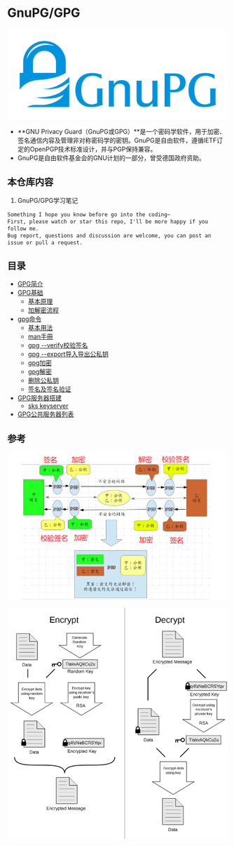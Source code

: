 # GnuPG/GPG

![20200107_170300_31](image/20200107_170300_31.png)

* **GNU Privacy Guard（GnuPG或GPG）**是一个密码学软件，用于加密、签名通信内容及管理非对称密码学的密钥。GnuPG是自由软件，遵循IETF订定的OpenPGP技术标准设计，并与PGP保持兼容。
* GnuPG是自由软件基金会的GNU计划的一部分，曾受德国政府资助。

## 本仓库内容

1. GnuPG/GPG学习笔记

```
Something I hope you know before go into the coding~
First, please watch or star this repo, I'll be more happy if you follow me.
Bug report, questions and discussion are welcome, you can post an issue or pull a request.
```

## 目录

* [GPG简介](docs/GPG简介.md)
* [GPG基础](docs/GPG基础.md)
    * [基本原理](docs/GPG基础/基本原理.md)
    * [加解密流程](docs/GPG基础/加解密流程.md)
* [gpg命令](docs/gpg命令.md)
    * [基本用法](docs/gpg命令/基本用法.md)
    * [man手冊](docs/gpg命令/man手冊.md)
    * [gpg --verify校验签名](docs/gpg命令/校验签名.md)
    * [gpg --export导入导出公私钥](docs/gpg命令/导入导出公私钥.md)
    * [gpg加密](docs/gpg命令/加密.md)
    * [gpg解密](docs/gpg命令/解密.md)
    * [删除公私钥](docs/gpg命令/删除公私钥.md)
    * [签名及签名验证](docs/gpg命令/签名及签名验证.md)
* [GPG服务器搭建](docs/GPG服务器搭建.md)
    * [sks keyserver](docs/GPG服务器搭建/skskeyserver.md)
* [GPG公共服务器列表](docs/GPG公共服务器列表.md)



## 参考



![20200107_170003_88](image/20200107_170003_88.png)

![20200107_170440_53](image/20200107_170440_53.png)
